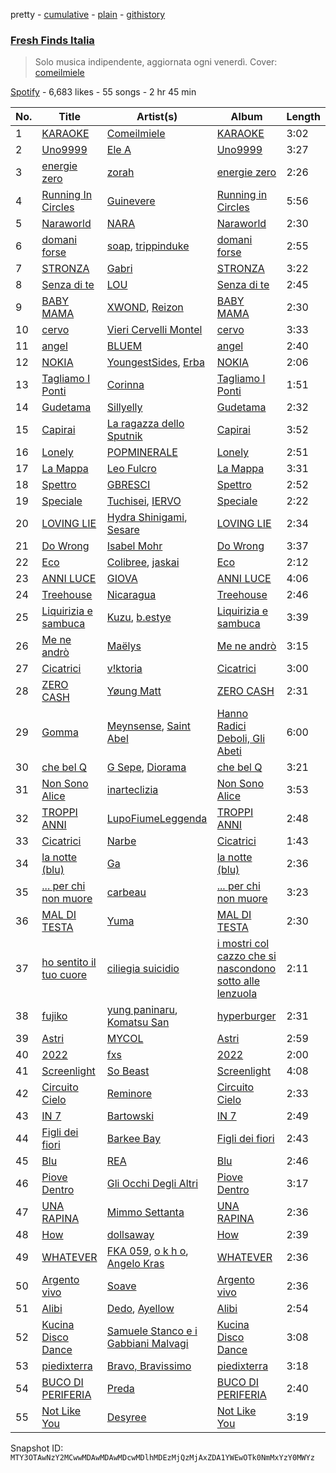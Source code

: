 pretty - [cumulative](/playlists/cumulative/37i9dQZF1DX0KBgD4Jf5tY.md) - [plain](/playlists/plain/37i9dQZF1DX0KBgD4Jf5tY) - [githistory](https://github.githistory.xyz/mackorone/spotify-playlist-archive/blob/main/playlists/plain/37i9dQZF1DX0KBgD4Jf5tY)

### [Fresh Finds Italia](https://open.spotify.com/playlist/37i9dQZF1DX0KBgD4Jf5tY)

> Solo musica indipendente, aggiornata ogni venerdì\. Cover: <a href="spotify:artist:4OcuLUpqOjSYlrZN8W87Qn">comeilmiele</a>

[Spotify](https://open.spotify.com/user/spotify) - 6,683 likes - 55 songs - 2 hr 45 min

| No. | Title | Artist(s) | Album | Length |
|---|---|---|---|---|
| 1 | [KARAOKE](https://open.spotify.com/track/1OVCrsUtBgtSZWazY8wTSY) | [Comeilmiele](https://open.spotify.com/artist/4OcuLUpqOjSYlrZN8W87Qn) | [KARAOKE](https://open.spotify.com/album/1OKGKYexqZoQbfWpEbQj8p) | 3:02 |
| 2 | [Uno9999](https://open.spotify.com/track/59KsUaIA6LKg1CCAmkhYOX) | [Ele A](https://open.spotify.com/artist/2p8QkcgkfvIcUTpudqcqRM) | [Uno9999](https://open.spotify.com/album/028OsY71ny6lzw0Tuq8ILS) | 3:27 |
| 3 | [energie zero](https://open.spotify.com/track/0gG5GgOi9UXJP3Hv7KbYIS) | [zorah](https://open.spotify.com/artist/0bQwlyGwzbEUqB0p3m2YM6) | [energie zero](https://open.spotify.com/album/2xdRFL3OHaeSeqTbBOPhOO) | 2:26 |
| 4 | [Running In Circles](https://open.spotify.com/track/3eE4zRkF25y8Toq5NfjDja) | [Guinevere](https://open.spotify.com/artist/0SdOBSTmq4qpS3Qxb6NvDn) | [Running in Circles](https://open.spotify.com/album/7IpMkLAG29hyfMl3V0i0GP) | 5:56 |
| 5 | [Naraworld](https://open.spotify.com/track/5yzo31TEOacdUzDomFiJ5r) | [NARA](https://open.spotify.com/artist/2QwnSHVij7aOFnIb1UVAF6) | [Naraworld](https://open.spotify.com/album/5ZkWvrDpXSkpAA5YcxwKmd) | 2:30 |
| 6 | [domani forse](https://open.spotify.com/track/1ZiyjOW4xOyvuJ61M2aRFY) | [soap](https://open.spotify.com/artist/1HHQ5Lz44duNiQmpzKU0jd), [trippinduke](https://open.spotify.com/artist/6uJgIYT8rNd8AGFDGiyBDK) | [domani forse](https://open.spotify.com/album/0RvDBMdtb1FgwEMWoOG0w0) | 2:55 |
| 7 | [STRONZA](https://open.spotify.com/track/2BUgsyPmBE5hMQWxnemy2z) | [Gabri](https://open.spotify.com/artist/2i5Mr9eps27ntnZ6JzyxA8) | [STRONZA](https://open.spotify.com/album/1ZrtLkzxSec5esyny9a0Qz) | 3:22 |
| 8 | [Senza di te](https://open.spotify.com/track/4gUaZ6tMvZcKBQy973pLPF) | [LOU](https://open.spotify.com/artist/2ab5JYkftADf7SU0ACBB2I) | [Senza di te](https://open.spotify.com/album/3I130r92ojes8jmOJ7wtKv) | 2:45 |
| 9 | [BABY MAMA](https://open.spotify.com/track/2MST5rN6YWaLLx0Ykh44yU) | [XWOND](https://open.spotify.com/artist/6sRzLtxCBCC0RCGsLNkd1g), [Reizon](https://open.spotify.com/artist/0YpFRM0kzAZfjSdw0pTlDX) | [BABY MAMA](https://open.spotify.com/album/4CtVwRy1vloL5flmRWj2RH) | 2:30 |
| 10 | [cervo](https://open.spotify.com/track/3HVqnTNYNYmQ3KiSJ24sPb) | [Vieri Cervelli Montel](https://open.spotify.com/artist/3Ywlz2xGupf3tXgLB9oJTL) | [cervo](https://open.spotify.com/album/76kKupZrSsTkqvN8DCsymN) | 3:33 |
| 11 | [angel](https://open.spotify.com/track/0jK25IYVG47z4AvI3eFszG) | [BLUEM](https://open.spotify.com/artist/1eFOTBAGM0w0SH7jnTYSd1) | [angel](https://open.spotify.com/album/331kZ16GMDNhCGyex5RMgA) | 2:40 |
| 12 | [NOKIA](https://open.spotify.com/track/44BsMFJIiuGqtCTTgBKV3r) | [YoungestSides](https://open.spotify.com/artist/5vz02sSreKDX0vvgbVwPmY), [Erba](https://open.spotify.com/artist/6wO3gGgeaezAmqNltspVcW) | [NOKIA](https://open.spotify.com/album/189GeFbSzltGoqDYuE5wPI) | 2:06 |
| 13 | [Tagliamo I Ponti](https://open.spotify.com/track/513nJNTSPzaGFSsf6rbwn7) | [Corinna](https://open.spotify.com/artist/6vqpDMhV9j6QazfM1e2Cv6) | [Tagliamo I Ponti](https://open.spotify.com/album/4lzIUS8FeN1H2AJjbJ213D) | 1:51 |
| 14 | [Gudetama](https://open.spotify.com/track/0iFJwTfWZ1pne0aFudyizv) | [Sillyelly](https://open.spotify.com/artist/1rWg0CyGoCsRYYtpj5NC5P) | [Gudetama](https://open.spotify.com/album/4It00RaKRufQ6XS7flUJZD) | 2:32 |
| 15 | [Capirai](https://open.spotify.com/track/7KCrhdr4g9GLEMiJRifk1z) | [La ragazza dello Sputnik](https://open.spotify.com/artist/3k1ymzgC0JLqsmj6R8WaYB) | [Capirai](https://open.spotify.com/album/3nQCfWHRz30sCz1UNMEuj5) | 3:52 |
| 16 | [Lonely](https://open.spotify.com/track/0vz6QaMA9cqKi2YYzc1TD2) | [POPMINERALE](https://open.spotify.com/artist/4O5lO0bnj8YQ9wSsUPQejj) | [Lonely](https://open.spotify.com/album/4p6c9DJd4rchrQjDFvI6HQ) | 2:51 |
| 17 | [La Mappa](https://open.spotify.com/track/36fOYS1iO2L1iKkq4zVgaG) | [Leo Fulcro](https://open.spotify.com/artist/2DNRcOVx4Av8wuZsLGp9Wj) | [La Mappa](https://open.spotify.com/album/5f9ng5e24rrBZPEIxYCiXp) | 3:31 |
| 18 | [Spettro](https://open.spotify.com/track/6hjCdFunk2rbyq5HmKtA7e) | [GBRESCI](https://open.spotify.com/artist/3rDfIbUdjA6QL4Y32wEpb2) | [Spettro](https://open.spotify.com/album/0rmveA92Z4Cv6RN3SWysk0) | 2:52 |
| 19 | [Speciale](https://open.spotify.com/track/0MZXCITzDTUqYTb9peZ3JB) | [Tuchisei](https://open.spotify.com/artist/3h4ILu2xVU2FQTS50u1mo3), [IERVO](https://open.spotify.com/artist/7vARtoeknQjSBpF15OsNvP) | [Speciale](https://open.spotify.com/album/0G52yU8O0qGKKvNroaVSn8) | 2:22 |
| 20 | [LOVING LIE](https://open.spotify.com/track/1WbWRjhADR4R0BWGRhCfyQ) | [Hydra Shinigami](https://open.spotify.com/artist/3GyMWEA5C0XEa7CxhaO7jY), [Sesare](https://open.spotify.com/artist/0bAvO3bveKQk7FYitDPBNl) | [LOVING LIE](https://open.spotify.com/album/5LtGaiWh4wcKQPEA6YkWmg) | 2:34 |
| 21 | [Do Wrong](https://open.spotify.com/track/3VqVAkZ0JtYfLx5IFJlEQl) | [Isabel Mohr](https://open.spotify.com/artist/54DVheLZCzfAMIu5SAoUc2) | [Do Wrong](https://open.spotify.com/album/68yCIWUPn2phBeHDKV7w8z) | 3:37 |
| 22 | [Eco](https://open.spotify.com/track/1snyxR8omw64BLYpPl7vJw) | [Colibree](https://open.spotify.com/artist/7s961XmA8A69tQ3UQRD6sk), [jaskai](https://open.spotify.com/artist/4fvNwDgmIhraVYRYHXF7Yz) | [Eco](https://open.spotify.com/album/4UnUAWSTuVu53GvIFVsktV) | 2:12 |
| 23 | [ANNI LUCE](https://open.spotify.com/track/6NBlUZSme5N3MDQxCFEeIR) | [GIOVA](https://open.spotify.com/artist/6S4vwXmexGnQ5SrroqpLCd) | [ANNI LUCE](https://open.spotify.com/album/4LpvUZkYIW2LFMPr3dDJzB) | 4:06 |
| 24 | [Treehouse](https://open.spotify.com/track/2NbAMdzYaIcB4QMU7feidI) | [Nicaragua](https://open.spotify.com/artist/52xrPZ8EC64iktrGrmVa4B) | [Treehouse](https://open.spotify.com/album/3JHtRak8wUguGVYcMpu6K1) | 2:46 |
| 25 | [Liquirizia e sambuca](https://open.spotify.com/track/67aS4mhULmfHeaHwrjtvGX) | [Kuzu](https://open.spotify.com/artist/5uhwzozeBApn2zTs4FzDJW), [b.estye](https://open.spotify.com/artist/2YaXROXiWeqPA4fG5od6bU) | [Liquirizia e sambuca](https://open.spotify.com/album/5G6ankZ3aH7v3gPkXlMB0y) | 3:39 |
| 26 | [Me ne andrò](https://open.spotify.com/track/40iAktPlUyEcZ31dkmh1RV) | [Maëlys](https://open.spotify.com/artist/4fuZBTq8KLPsKbYPQl0bZZ) | [Me ne andrò](https://open.spotify.com/album/6eR48KyKUasREgbeXHHBnM) | 3:15 |
| 27 | [Cicatrici](https://open.spotify.com/track/1i96SWXRNE5pTkyfkCeR0w) | [v!ktoria](https://open.spotify.com/artist/0YlDxvKNqn0DrXOYKdXkNu) | [Cicatrici](https://open.spotify.com/album/1Ql5u8c69pjlsX3HdOvIDH) | 3:00 |
| 28 | [ZERO CASH](https://open.spotify.com/track/2ANdf04vpL9zKMSkO2FNkD) | [Yøung Matt](https://open.spotify.com/artist/7cx1ENx7v5XWXLz5ezKcrH) | [ZERO CASH](https://open.spotify.com/album/1ubvbnaXj76DYdHDivvTvc) | 2:31 |
| 29 | [Gomma](https://open.spotify.com/track/5yMdGPcrZZ9vd6xp5DJjP9) | [Meynsense](https://open.spotify.com/artist/35X7M5C8Dh8bpHkj10WOVR), [Saint Abel](https://open.spotify.com/artist/6xCih2NWSmPw4o1MJ1qnIt) | [Hanno Radici Deboli, Gli Abeti](https://open.spotify.com/album/3cp0x1YeWPkq7T1gs8sz1P) | 6:00 |
| 30 | [che bel Q](https://open.spotify.com/track/552b4OFgtQnlcyIfAnhERN) | [G Sepe](https://open.spotify.com/artist/5UxongVGYs56VccNMmnIgz), [Diorama](https://open.spotify.com/artist/1WdVEvZBCPA8BLV1WWWKlk) | [che bel Q](https://open.spotify.com/album/56fkH0e1MwkDTBkFMyPC75) | 3:21 |
| 31 | [Non Sono Alice](https://open.spotify.com/track/6zzQ5Ze7GzyLNiwMtuGSze) | [inarteclizia](https://open.spotify.com/artist/0U6P7pMJnqsAakSV2VEoYw) | [Non Sono Alice](https://open.spotify.com/album/7hgZ5HN3I91giQyKKA5FeL) | 3:53 |
| 32 | [TROPPI ANNI](https://open.spotify.com/track/6GMO1ivT9AxgUejgH67NYv) | [LupoFiumeLeggenda](https://open.spotify.com/artist/3Cf8OGw2qa84N8zhkGsMPW) | [TROPPI ANNI](https://open.spotify.com/album/1Yr5c36mw6YSrQLSArteV4) | 2:48 |
| 33 | [Cicatrici](https://open.spotify.com/track/64I9Xh3k38tYTsrE9Lzyvt) | [Narbe](https://open.spotify.com/artist/7BzJ0cJGQvl5sSCzG20aXO) | [Cicatrici](https://open.spotify.com/album/0RMNGDgB0CUv7BtEogzApB) | 1:43 |
| 34 | [la notte \(blu\)](https://open.spotify.com/track/0QXXW26zIGRPvSUPGeqVps) | [Ga](https://open.spotify.com/artist/6luz0TrzyU4La1oSQhoxAj) | [la notte \(blu\)](https://open.spotify.com/album/2QYOw0TelUUo7rRtqVZ8fY) | 2:36 |
| 35 | [..\. per chi non muore](https://open.spotify.com/track/74BGv8M4947ugt1xcQtYsK) | [carbeau](https://open.spotify.com/artist/5MOkquoZnhyJEcXBpVHR2j) | [..\. per chi non muore](https://open.spotify.com/album/5XAffghy7rYiBe0zosXeim) | 3:23 |
| 36 | [MAL DI TESTA](https://open.spotify.com/track/4wlDvF3D2JvocY53F3PiKX) | [Yuma](https://open.spotify.com/artist/3TSbPuX2fNmCbH5Zkz0gKT) | [MAL DI TESTA](https://open.spotify.com/album/0Q6MMXsfye1JUqxBmvC3eP) | 2:30 |
| 37 | [ho sentito il tuo cuore](https://open.spotify.com/track/4TdtIFAJvvn7Hrg1DHkier) | [ciliegia suicidio](https://open.spotify.com/artist/4SEMUz1c0Z8kEc9E9NbnS3) | [i mostri col cazzo che si nascondono sotto alle lenzuola](https://open.spotify.com/album/7LCf7e9ejfOnOqAE7oFSvJ) | 2:11 |
| 38 | [fujiko](https://open.spotify.com/track/5MO0H6qxFTLOmjQbLrp3tm) | [yung paninaru](https://open.spotify.com/artist/0aIsyTArLXSZrMHs0Qkm0Z), [Komatsu San](https://open.spotify.com/artist/2sBYIBND4uDW4CQ90ubLqw) | [hyperburger](https://open.spotify.com/album/4Muk9muDrmQunJNRiAtV8z) | 2:31 |
| 39 | [Astri](https://open.spotify.com/track/5MsS8cB8oV3MkcwGM4UWcu) | [MYCOL](https://open.spotify.com/artist/60Eg7SXDxi4NV8SVv0XWD2) | [Astri](https://open.spotify.com/album/1bAdl6NL3FXiAYZ4flY7uJ) | 2:59 |
| 40 | [2022](https://open.spotify.com/track/2axmOv5CUQUxScqDMitFII) | [fxs](https://open.spotify.com/artist/75E46nbLjmQvjO478IsXAZ) | [2022](https://open.spotify.com/album/12KjNThq68jaeVXhopmkVJ) | 2:00 |
| 41 | [Screenlight](https://open.spotify.com/track/6fJaEOy0lnMPdULAu6vFLP) | [So Beast](https://open.spotify.com/artist/0BKQOZ5ah55hiPw8EMXxoE) | [Screenlight](https://open.spotify.com/album/5Vt054yyicRyJnMBLAZGEa) | 4:08 |
| 42 | [Circuito Cielo](https://open.spotify.com/track/5Ehm0YntXCJ86d9Ki5cdKE) | [Reminore](https://open.spotify.com/artist/0aHz7T2jUBp33N4FzdUBZF) | [Circuito Cielo](https://open.spotify.com/album/17DSVB3QJcMGZDoCcNgMyx) | 2:33 |
| 43 | [IN 7](https://open.spotify.com/track/5SRhy7NvDOD7VBFbW78Wd1) | [Bartowski](https://open.spotify.com/artist/1mNpUnAOSVj0zfZ76OOZLy) | [IN 7](https://open.spotify.com/album/3PsLzN9XXJVW1PSDZ9ETST) | 2:49 |
| 44 | [Figli dei fiori](https://open.spotify.com/track/6ajwCssUxPBAZzRAgdtpPf) | [Barkee Bay](https://open.spotify.com/artist/72KRmtW8IrP6D8FwG8Boi8) | [Figli dei fiori](https://open.spotify.com/album/4wnRiqccVwW5iXc1z6GnWs) | 2:43 |
| 45 | [Blu](https://open.spotify.com/track/6Tf02XE2I2K2zqFAhFe4Dz) | [REA](https://open.spotify.com/artist/2WIeVc2TB9As3HeTcPpXev) | [Blu](https://open.spotify.com/album/6sfyLW0DaavlkQhRUPdmPp) | 2:46 |
| 46 | [Piove Dentro](https://open.spotify.com/track/5n79HFgmPQATiB8NwP8Uvk) | [Gli Occhi Degli Altri](https://open.spotify.com/artist/7kPPa8qlBCZrMKMRhUHxxZ) | [Piove Dentro](https://open.spotify.com/album/33J2CqTy3vTKh0O5Tzh9ex) | 3:17 |
| 47 | [UNA RAPINA](https://open.spotify.com/track/39gNEi6O7BuA4LZdizJa4b) | [Mimmo Settanta](https://open.spotify.com/artist/5ERv7F0eQxN2PyeXPi4QRe) | [UNA RAPINA](https://open.spotify.com/album/0iTPVBzJFhkURyaWonVLEg) | 2:36 |
| 48 | [How](https://open.spotify.com/track/000HoCMkO5w5BuqgU6TXUD) | [dollsaway](https://open.spotify.com/artist/6JmRU2kRs2DHaRocEpw8CT) | [How](https://open.spotify.com/album/4RZjiV7GU686KQEVt1bvdt) | 2:39 |
| 49 | [WHATEVER](https://open.spotify.com/track/6Kwa6AkqHzo8XEk3KKdtKj) | [FKA 059](https://open.spotify.com/artist/0qs58UjHvEGo2rzfjxinmY), [o k h o](https://open.spotify.com/artist/427e5CiqmL4TmWb5Zvax7U), [Angelo Kras](https://open.spotify.com/artist/36GKpvoEgJCwtYR7tmSBGL) | [WHATEVER](https://open.spotify.com/album/2h40onvHS6eJE946o5bDCo) | 2:36 |
| 50 | [Argento vivo](https://open.spotify.com/track/1a5UVlEtACRTXfPlpXHASb) | [Soave](https://open.spotify.com/artist/4lfpDO5m3RdKU2859LXmsN) | [Argento vivo](https://open.spotify.com/album/0CgUv0dBRgF308paw3iQEF) | 2:36 |
| 51 | [Alibi](https://open.spotify.com/track/49oB919DH3ZLueMATRryr1) | [Dedo](https://open.spotify.com/artist/5RPsHnwMGZK8T3K2zYaR6I), [Ayellow](https://open.spotify.com/artist/2tyoscwBYcBLVLkoyoVATr) | [Alibi](https://open.spotify.com/album/1syAn9kOJgD63MYqKWMeAB) | 2:54 |
| 52 | [Kucina Disco Dance](https://open.spotify.com/track/0DUxLdVsLX5PSqC8ZGNEqG) | [Samuele Stanco e i Gabbiani Malvagi](https://open.spotify.com/artist/13OTLSSmiVx2KbPqLGU95f) | [Kucina Disco Dance](https://open.spotify.com/album/3hCLqhbDeeXhLIkr2y8wpG) | 3:08 |
| 53 | [piedixterra](https://open.spotify.com/track/3pjRBRPgpLonKovRM3IEKe) | [Bravo, Bravissimo](https://open.spotify.com/artist/6st78j54gm9fHJfB9ZKdh4) | [piedixterra](https://open.spotify.com/album/1Idmo4y713JrQhFTNaWzEb) | 3:18 |
| 54 | [BUCO DI PERIFERIA](https://open.spotify.com/track/0bN7OS49bUnAXYBeL7ZOZG) | [Preda](https://open.spotify.com/artist/101MOxAWPRBMw3Oohw2xIU) | [BUCO DI PERIFERIA](https://open.spotify.com/album/1N9p5c6P7myEk1mo6iPCMT) | 2:40 |
| 55 | [Not Like You](https://open.spotify.com/track/7jQ635H5m7V2s46g1wiQJ0) | [Desyree](https://open.spotify.com/artist/7foRYvrALEroGBn1Aq0fF8) | [Not Like You](https://open.spotify.com/album/37BjWgH8KlnSrlLOSi7nPb) | 3:19 |

Snapshot ID: `MTY3OTAwNzY2MCwwMDAwMDAwMDcwMDlhMDEzMjQzMjAxZDA1YWEwOTk0NmMxYzY0MWYz`
